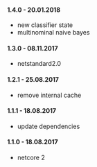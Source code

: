 #### 1.4.0 - 20.01.2018
* new classifier state
* multinominal naive bayes

#### 1.3.0 - 08.11.2017
* netstandard2.0

#### 1.2.1 - 25.08.2017
* remove internal cache

#### 1.1.1 - 18.08.2017
* update dependencies

#### 1.1.0 - 18.08.2017
* netcore 2
